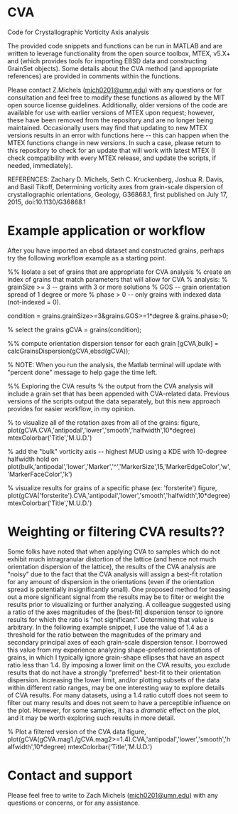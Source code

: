 # CVA
Code for Crystallographic Vorticity Axis analysis

The provided code snippets and functions can be run in MATLAB and are written to
leverage functionality from the open source toolbox, MTEX, v5.X+ and (which
provides tools for importing EBSD data and constructing GrainSet objects). Some
details about the CVA method (and appropriate references) are provided in
comments within the functions.

Please contact Z.Michels (mich0201@umn.edu) with any questions or for consultation and feel free to modify these functions as allowed by the MIT open source license guidelines.
Additionally, older versions of the code are available for use with earlier versions of MTEX upon request; however, these have been removed from the repository and are no
longer being maintained. Occasionally users may find that updating to new MTEX versions results in an error with functions here -- this can happen when the MTEX functions change in new versions. In such a case, please return to this repository to check for an update that will work with latest MTEX (I check compatibility with every MTEX release, and update the scripts, if needed, immediately).


REFERENCES:
Zachary D. Michels, Seth C. Kruckenberg, Joshua R. Davis, and Basil
Tikoff, Determining vorticity axes from grain-scale dispersion of
crystallographic orientations, Geology, G36868.1, first published on July 17,
2015, doi:10.1130/G36868.1



# Example application or workflow
After you have imported an ebsd dataset and constructed grains, perhaps try the following workflow example as a starting point.

%% Isolate a set of grains that are appropriate for CVA analysis
% create an index of grains that match parameters that will allow for CVA
% analysis:
% grainSize >= 3    --  grains with 3 or more solutions
% GOS               --  grain orientation spread of 1 degree or more
% phase > 0         --  only grains with indexed data (not-indexed = 0).

condition = grains.grainSize>=3&grains.GOS>=1*degree & grains.phase>0;

% select the grains
gCVA = grains(condition);

%% compute orientation dispersion tensor for each grain
[gCVA,bulk] = calcGrainsDispersion(gCVA,ebsd(gCVA));

% NOTE: When you run the analysis, the Matlab terminal will update with "percent done" message to help gage the time left. 

%% Exploring the CVA results
% the output from the CVA analysis will include a grain set that has been appended with CVA-related data. Previous versions of the scripts output the data separately, but this new approach provides for easier workflow, in my opinion.

% to visualize all of the rotation axes from all of the grains:
figure,
plot(gCVA.CVA,'antipodal','lower','smooth','halfwidth',10*degree)
mtexColorbar('Title','M.U.D.')

% add the "bulk" vorticity axis -- highest MUD using a KDE with 10-degree halfwidth
hold on
plot(bulk,'antipodal','lower','Marker','^','MarkerSize',15,'MarkerEdgeColor','w','MarkerFaceColor','k')


% visualize results for grains of a specific phase (ex: 'forsterite')
figure,
plot(gCVA('forsterite').CVA,'antipodal','lower','smooth','halfwidth',10*degree)
mtexColorbar('Title','M.U.D.')


# Weighting or filtering CVA results??
Some folks have noted that when applying CVA to samples which do not exhibit much intragranular distortion of the lattice (and hence not much orientation dispersion of the lattice), the results of the CVA analysis are "noisy" due to the fact that the CVA analysis will assign a best-fit rotation for any amount of dispersion in the orientations (even if the orientation spread is potentially insignificantly small). One proposed method for teasing out a more significant signal from the results may be to filter or weight the results prior to visualizing or further analyzing. A colleague suggested using a ratio of the axes magnitudes of the [best-fit] dispersion tensor to ignore results for which the ratio is "not significant". Determining that value is arbitrary. In the following example snippet, I use the value of 1.4 as a threshold for the ratio between the magnitudes of the primary and secondary principal axes of each grain-scale dispersion tensor. I borrowed this value from my experience analyzing shape-preferred orientations of grains, in which I typically ignore grain-shape ellipses that have an aspect ratio less than 1.4. By imposing a lower limit on the CVA results, you exclude results that do not have a strongly "preferred" best-fit to their orientation dispersion. Increasing the lower limit, and/or plotting subsets of the data within different ratio ranges, may be one interesting way to explore details of CVA results. For many datasets, using a 1.4 ratio cutoff does not seem to filter out many results and does not seem to have a perceptible influence on the plot.  However, for some samples, it has a *dramatic* effect on the plot, and it may be worth exploring such results in more detail.


% Plot a filtered version of the CVA data
figure,
plot(gCVA(gCVA.mag1./gCVA.mag2>=1.4).CVA,'antipodal','lower','smooth','halfwidth',10*degree)
mtexColorbar('Title','M.U.D.')



# Contact and support
Please feel free to write to Zach Michels (mich0201@umn.edu) with any questions or concerns, or for any assistance.










